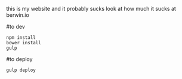 this is my website and it probably sucks
look at how much it sucks at berwin.io

#to dev

```
npm install
bower install
gulp
```

#to deploy
```
gulp deploy
```

